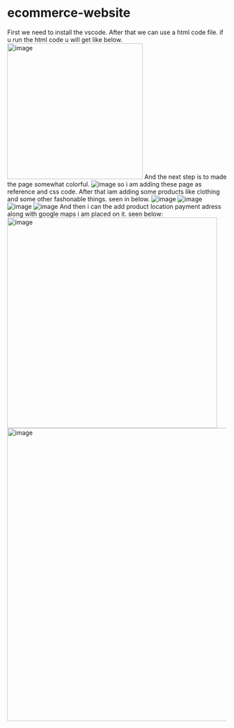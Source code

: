 # ecommerce-website
First we need to install the vscode.
After that we  can use a html  code file.
if u run the html code u will get like below.
<img width="311" alt="image" src="https://github.com/user-attachments/assets/14ec00c1-b4e5-41e1-9ab0-90e9bac0388b" />
And the next step is to made the page somewhat colorful.
![image](https://github.com/user-attachments/assets/9be2df8a-eb30-4702-90d7-bc117aea0e3f)
so i am adding these page as reference and css code.
After that iam adding some products like clothing  and some other  fashonable things.
seen in below.
![image](https://github.com/user-attachments/assets/0a90946e-d8d8-4241-a27c-3a8c2dca66ba)
![image](https://github.com/user-attachments/assets/8e15cc15-d724-4f00-be44-8a777d9d4c69)
![image](https://github.com/user-attachments/assets/905f2d54-2305-4b91-ad8f-85ff6a304992)
![image](https://github.com/user-attachments/assets/17da597f-5a46-4fb6-8aa9-89322253f94f)
And then i can the add product location payment adress along with google maps i am placed on it.
seen below:
<img width="482" alt="image" src="https://github.com/user-attachments/assets/d90e39f7-ae9c-4803-bad0-a7643a2585dd" />
<img width="671" alt="image" src="https://github.com/user-attachments/assets/b47ddb05-3c11-437a-a41e-8cac12bd1bed" />












